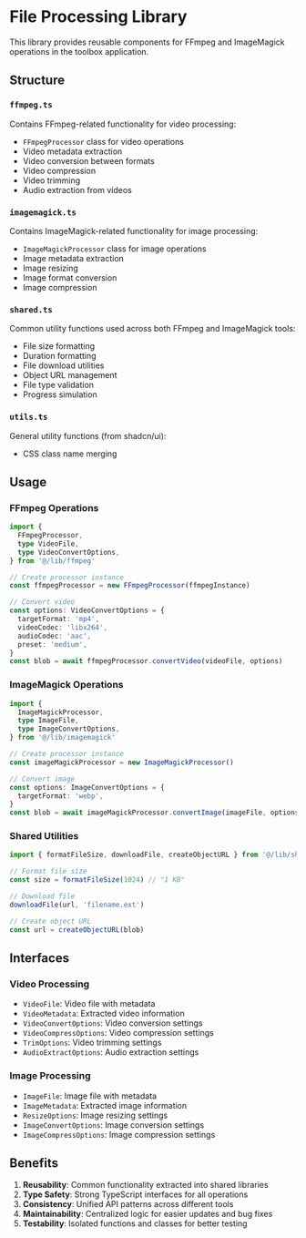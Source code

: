 # File Processing Library

This library provides reusable components for FFmpeg and ImageMagick operations in the toolbox application.

## Structure

### `ffmpeg.ts`

Contains FFmpeg-related functionality for video processing:

- `FFmpegProcessor` class for video operations
- Video metadata extraction
- Video conversion between formats
- Video compression
- Video trimming
- Audio extraction from videos

### `imagemagick.ts`

Contains ImageMagick-related functionality for image processing:

- `ImageMagickProcessor` class for image operations
- Image metadata extraction
- Image resizing
- Image format conversion
- Image compression

### `shared.ts`

Common utility functions used across both FFmpeg and ImageMagick tools:

- File size formatting
- Duration formatting
- File download utilities
- Object URL management
- File type validation
- Progress simulation

### `utils.ts`

General utility functions (from shadcn/ui):

- CSS class name merging

## Usage

### FFmpeg Operations

```typescript
import {
  FFmpegProcessor,
  type VideoFile,
  type VideoConvertOptions,
} from '@/lib/ffmpeg'

// Create processor instance
const ffmpegProcessor = new FFmpegProcessor(ffmpegInstance)

// Convert video
const options: VideoConvertOptions = {
  targetFormat: 'mp4',
  videoCodec: 'libx264',
  audioCodec: 'aac',
  preset: 'medium',
}
const blob = await ffmpegProcessor.convertVideo(videoFile, options)
```

### ImageMagick Operations

```typescript
import {
  ImageMagickProcessor,
  type ImageFile,
  type ImageConvertOptions,
} from '@/lib/imagemagick'

// Create processor instance
const imageMagickProcessor = new ImageMagickProcessor()

// Convert image
const options: ImageConvertOptions = {
  targetFormat: 'webp',
}
const blob = await imageMagickProcessor.convertImage(imageFile, options)
```

### Shared Utilities

```typescript
import { formatFileSize, downloadFile, createObjectURL } from '@/lib/shared'

// Format file size
const size = formatFileSize(1024) // "1 KB"

// Download file
downloadFile(url, 'filename.ext')

// Create object URL
const url = createObjectURL(blob)
```

## Interfaces

### Video Processing

- `VideoFile`: Video file with metadata
- `VideoMetadata`: Extracted video information
- `VideoConvertOptions`: Video conversion settings
- `VideoCompressOptions`: Video compression settings
- `TrimOptions`: Video trimming settings
- `AudioExtractOptions`: Audio extraction settings

### Image Processing

- `ImageFile`: Image file with metadata
- `ImageMetadata`: Extracted image information
- `ResizeOptions`: Image resizing settings
- `ImageConvertOptions`: Image conversion settings
- `ImageCompressOptions`: Image compression settings

## Benefits

1. **Reusability**: Common functionality extracted into shared libraries
2. **Type Safety**: Strong TypeScript interfaces for all operations
3. **Consistency**: Unified API patterns across different tools
4. **Maintainability**: Centralized logic for easier updates and bug fixes
5. **Testability**: Isolated functions and classes for better testing
